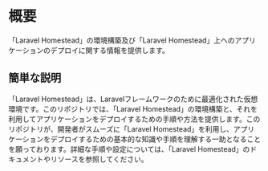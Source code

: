 # 概要

「Laravel Homestead」の環境構築及び「Laravel Homestead」上へのアプリケーションのデプロイに関する情報を提供します。

## 簡単な説明

「Laravel Homestead」は、Laravelフレームワークのために最適化された仮想環境です。このリポジトリでは、「Laravel Homestead」の環境構築と、それを利用してアプリケーションをデプロイするための手順や方法を提供します。このリポジトリが、開発者がスムーズに「Laravel Homestead」を利用し、アプリケーションをデプロイするための基本的な知識や手順を理解する一助となることを願っております。詳細な手順や設定については、「Laravel Homestead」のドキュメントやリソースを参照してください。
